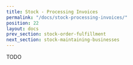 ```yaml
---
title: Stock - Processing Invoices
permalink: "/docs/stock-processing-invoices/"
position: 22
layout: docs
prev_section: stock-order-fulfillment
next_section: stock-maintaining-businesses
---
```


TODO
